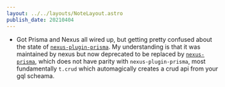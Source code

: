 ```yaml
---
layout: ../../layouts/NoteLayout.astro
publish_date: 20210404
---
```


- Got Prisma and Nexus all wired up, but getting pretty confused about the state of [`nexus-plugin-prisma`](https://github.com/graphql-nexus/nexus-plugin-prisma). My understanding is that it was maintained by nexus but now deprecated to be replaced by [`nexus-prisma`](https://github.com/prisma/nexus-prisma#roadmap), which does not have parity with `nexus-plugin-prisma`, most fundamentally `t.crud` which automagically creates a crud api from your gql scheama.
